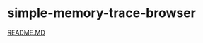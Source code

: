 # simple-memory-trace-browser

[README.MD](https://github.com/BeAllAround/simple-trace-malloc/blob/main/README.md)
